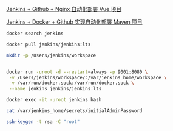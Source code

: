 
[Jenkins + Github + Nginx 自动化部署 Vue 项目](https://xie.infoq.cn/article/80e1ca90bdc8181374534ac85)

[Jenkins + Docker + Github 实现自动化部署 Maven 项目](https://xie.infoq.cn/article/c2c106a472a0d83a7e92a6ecc)


```sh
docker search jenkins

docker pull jenkins/jenkins:lts

mkdir -p /Users/jenkins/workspace


docker run -uroot -d --restart=always -p 9001:8080 \
 -v /Users/jenkins/workspace/:/var/jenkins_home/workspace \
 -v /var/run/docker.sock:/var/run/docker.sock \
 --name jenkins jenkins/jenkins:lts

docker exec -it -uroot jenkins bash

cat /var/jenkins_home/secrets/initialAdminPassword

ssh-keygen -t rsa -C "root"
```